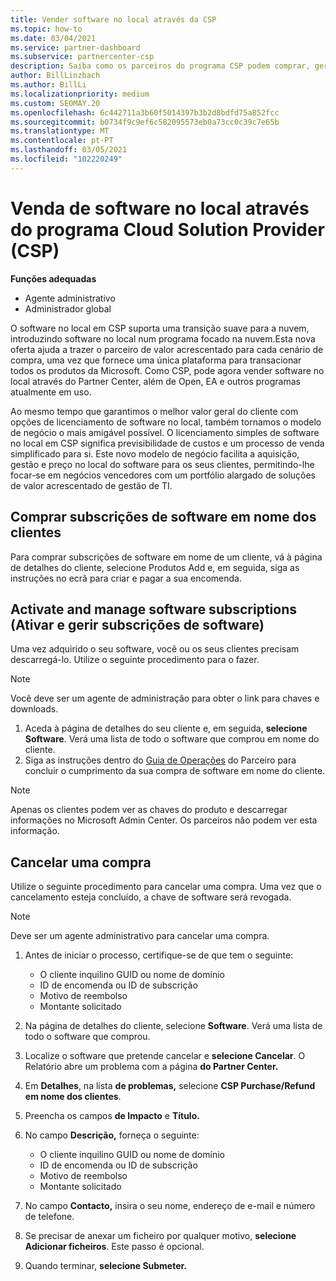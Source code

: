 ```yaml
---
title: Vender software no local através da CSP
ms.topic: how-to
ms.date: 03/04/2021
ms.service: partner-dashboard
ms.subservice: partnercenter-csp
description: Saiba como os parceiros do programa CSP podem comprar, gerir, vender e cancelar subscrições de software no local em nome dos clientes no Partner Center.
author: BillLinzbach
ms.author: BillLi
ms.localizationpriority: medium
ms.custom: SEOMAY.20
ms.openlocfilehash: 6c442711a3b60f5014397b3b2d8bdfd75a852fcc
ms.sourcegitcommit: b0734f9c9ef6c582095573eb0a73cc0c39c7e65b
ms.translationtype: MT
ms.contentlocale: pt-PT
ms.lasthandoff: 03/05/2021
ms.locfileid: "102220249"
---
```

# <a name="sell-on-premises-software-through-the-cloud-solution-provider-csp-program"></a>Venda de software no local através do programa Cloud Solution Provider (CSP)

**Funções adequadas**

- Agente administrativo
- Administrador global

O software no local em CSP suporta uma transição suave para a nuvem, introduzindo software no local num programa focado na nuvem.Esta nova oferta ajuda a trazer o parceiro de valor acrescentado para cada cenário de compra, uma vez que fornece uma única plataforma para transacionar todos os produtos da Microsoft. Como CSP, pode agora vender software no local através do Partner Center, além de Open, EA e outros programas atualmente em uso.  
 
Ao mesmo tempo que garantimos o melhor valor geral do cliente com opções de licenciamento de software no local, também tornamos o modelo de negócio o mais amigável possível. O licenciamento simples de software no local em CSP significa previsibilidade de custos e um processo de venda simplificado para si. Este novo modelo de negócio facilita a aquisição, gestão e preço no local do software para os seus clientes, permitindo-lhe focar-se em negócios vencedores com um portfólio alargado de soluções de valor acrescentado de gestão de TI.

## <a name="buy-software-subscriptions-on-behalf-of-customers"></a>Comprar subscrições de software em nome dos clientes

Para comprar subscrições de software em nome de um cliente, vá à página de detalhes do cliente, selecione Produtos Add e, em seguida, siga as instruções no ecrã para criar e pagar a sua encomenda.

## <a name="activate-and-manage-software-subscriptions"></a>Activate and manage software subscriptions (Ativar e gerir subscrições de software)

Uma vez adquirido o seu software, você ou os seus clientes precisam descarregá-lo. Utilize o seguinte procedimento para o fazer.

>[!NOTE]
>Você deve ser um agente de administração para obter o link para chaves e downloads.

1. Aceda à página de detalhes do seu cliente e, em seguida, **selecione Software**. Verá uma lista de todo o software que comprou em nome do cliente.
2. Siga as instruções dentro do [Guia de Operações](https://partner.microsoft.com/resources/detail/partner-center-new-commerce-operations-guide-pdf) do Parceiro para concluir o cumprimento da sua compra de software em nome do cliente.

>[!NOTE]
>Apenas os clientes podem ver as chaves do produto e descarregar informações no Microsoft Admin Center. Os parceiros não podem ver esta informação.

## <a name="cancel-a-purchase"></a>Cancelar uma compra

Utilize o seguinte procedimento para cancelar uma compra. Uma vez que o cancelamento esteja concluído, a chave de software será revogada. 

>[!NOTE]
>Deve ser um agente administrativo para cancelar uma compra. 

1.  Antes de iniciar o processo, certifique-se de que tem o seguinte: 
    - O cliente inquilino GUID ou nome de domínio
    - ID de encomenda ou ID de subscrição
    - Motivo de reembolso
    - Montante solicitado

2.  Na página de detalhes do cliente, selecione **Software**. Verá uma lista de todo o software que comprou. 

3.  Localize o software que pretende cancelar e **selecione Cancelar**. O Relatório abre um problema com a página **do Partner Center.** 

4.  Em **Detalhes**, na lista **de problemas,** selecione **CSP Purchase/Refund em nome dos clientes**.

5.  Preencha os campos **de Impacto** e **Título.** 

6.  No campo **Descrição,** forneça o seguinte: 
    -   O cliente inquilino GUID ou nome de domínio
    -   ID de encomenda ou ID de subscrição
    -   Motivo de reembolso
    -   Montante solicitado

7.  No campo **Contacto,** insira o seu nome, endereço de e-mail e número de telefone. 

8.  Se precisar de anexar um ficheiro por qualquer motivo, **selecione Adicionar ficheiros**. Este passo é opcional. 

9.  Quando terminar, **selecione Submeter.**